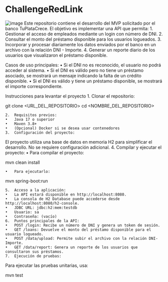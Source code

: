 # ChallengeRedLink
![image](https://github.com/user-attachments/assets/d44b1f80-e99c-4e39-98f5-ee0f3214717d)
Este repositorio contiene el desarrollo del MVP solicitado por el banco TuPlataCrece. El objetivo es implementar una API que permita:
	1.	Gestionar el acceso de empleados mediante un login con número de DNI.
	2.	Consultar el monto del préstamo disponible para los usuarios logueados.
	3.	Incorporar y procesar diariamente los datos enviados por el banco en un archivo con la relación DNI - Importe.
	4.	Generar un reporte diario de los usuarios que visualizaron el préstamo disponible.

Casos de uso principales:
	•	Si el DNI no es reconocido, el usuario no podrá acceder al sistema.
	•	Si el DNI es válido pero no tiene un préstamo asociado, se mostrará un mensaje indicando la falta de un crédito disponible.
	•	Si el DNI es válido y tiene un préstamo disponible, se mostrará el importe correspondiente.

Instrucciones para levantar el proyecto
	1.	Clonar el repositorio:

git clone <URL_DEL_REPOSITORIO>
cd <NOMBRE_DEL_REPOSITORIO>


	2.	Requisitos previos:
	•	Java 17 o superior
	•	Maven 3.8+
	•	(Opcional) Docker si se desea usar contenedores
	3.	Configuración del proyecto:
El proyecto utiliza una base de datos en memoria H2 para simplificar el desarrollo. No se requiere configuración adicional.
	4.	Compilar y ejecutar el proyecto:
	•	Para compilar el proyecto:

mvn clean install


	•	Para ejecutarlo:

mvn spring-boot:run


	5.	Acceso a la aplicación:
	•	La API estará disponible en http://localhost:8080.
	•	La consola de H2 Database puede accederse desde http://localhost:8080/h2-console.
	•	JDBC URL: jdbc:h2:mem:testdb
	•	Usuario: sa
	•	Contraseña: (vacío)
	6.	Puntos principales de la API:
	•	POST /login: Recibe un número de DNI y genera un token de sesión.
	•	GET /loans: Devuelve el monto del préstamo disponible para el usuario logueado.
	•	POST /data/upload: Permite subir el archivo con la relación DNI-Importe.
	•	GET /data/report: Genera un reporte de los usuarios que consultaron sus préstamos.
	7.	Ejecución de pruebas:
Para ejecutar las pruebas unitarias, usa:

mvn test

